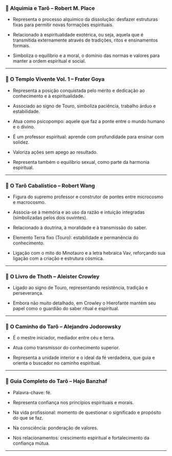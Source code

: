 ### 📘 **Alquimia e Tarô – Robert M. Place**

  * Representa o processo alquímico da dissolução: desfazer estruturas fixas para permitir novas formações espirituais.

  * Relacionado à espiritualidade exotérica, ou seja, aquela que é transmitida externamente através de tradições, ritos e ensinamentos formais.

  * Simboliza o equilíbrio e a moral, o domínio das normas e valores para manter a ordem espiritual e social.

---

### 📙 **O Templo Vivente Vol. 1 – Frater Goya**

  * Representa a posição conquistada pelo mérito e dedicação ao conhecimento e à espiritualidade.

  * Associado ao signo de Touro, simboliza paciência, trabalho árduo e estabilidade.

  * Atua como psicopompo: aquele que faz a ponte entre o mundo humano e o divino.

  * É um professor espiritual: aprende com profundidade para ensinar com solidez.

  * Valoriza ações sem apego ao resultado.

  * Representa também o equilíbrio sexual, como parte da harmonia espiritual.


---

### 📕 **O Tarô Cabalístico – Robert Wang**

  * Figura do supremo professor e construtor de pontes entre microcosmo e macrocosmo.

  * Associa-se à memória e ao uso da razão e intuição integradas (simbolizadas pelos dois ouvintes).

  * Relacionado à doutrina, à moralidade e à transmissão do saber.

  * Elemento Terra fixo (Touro): estabilidade e permanência do conhecimento.

  * Ligação com o mito do Minotauro e a letra hebraica Vav, reforçando sua ligação com a criação e estrutura cósmica.

---

### 📒 **O Livro de Thoth – Aleister Crowley**

  * Ligado ao signo de Touro, representando resistência, tradição e perseverança.

  * Embora não muito detalhado, em Crowley o Hierofante mantém seu papel como o guardião do saber ritual e espiritual.

---

### 📓 **O Caminho do Tarô – Alejandro Jodorowsky**

  * É o mestre iniciador, mediador entre céu e terra.

  * Atua como transmissor do conhecimento superior.

  * Representa a unidade interior e o ideal da fé verdadeira, que guia e orienta o buscador no caminho espiritual.

---

### 📗 **Guia Completo do Tarô – Hajo Banzhaf**

  * Palavra-chave: fé.

  * Representa confiança nos princípios espirituais e morais.

  * Na vida profissional: momento de questionar o significado e propósito do que se faz.

  * Na consciência: ponderação de valores.

  * Nos relacionamentos: crescimento espiritual e fortalecimento da confiança mútua.

---